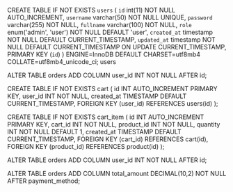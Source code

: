 CREATE TABLE IF NOT EXISTS `users` (
    `id` int(11) NOT NULL AUTO_INCREMENT,
    `username` varchar(50) NOT NULL UNIQUE,
    `password` varchar(255) NOT NULL,
    `fullname` varchar(100) NOT NULL,
    `role` enum('admin', 'user') NOT NULL DEFAULT 'user',
    `created_at` timestamp NOT NULL DEFAULT CURRENT_TIMESTAMP,
    `updated_at` timestamp NOT NULL DEFAULT CURRENT_TIMESTAMP ON UPDATE CURRENT_TIMESTAMP,
    PRIMARY KEY (`id`)
) ENGINE=InnoDB DEFAULT CHARSET=utf8mb4 COLLATE=utf8mb4_unicode_ci;
users

ALTER TABLE orders ADD COLUMN user_id INT NOT NULL AFTER id;

CREATE TABLE IF NOT EXISTS cart (
    id INT AUTO_INCREMENT PRIMARY KEY,
    user_id INT NOT NULL,
    created_at TIMESTAMP DEFAULT CURRENT_TIMESTAMP,
    FOREIGN KEY (user_id) REFERENCES users(id)
);

CREATE TABLE IF NOT EXISTS cart_item (
    id INT AUTO_INCREMENT PRIMARY KEY,
    cart_id INT NOT NULL,
    product_id INT NOT NULL,
    quantity INT NOT NULL DEFAULT 1,
    created_at TIMESTAMP DEFAULT CURRENT_TIMESTAMP,
    FOREIGN KEY (cart_id) REFERENCES cart(id),
    FOREIGN KEY (product_id) REFERENCES product(id)
);


ALTER TABLE orders ADD COLUMN user_id INT NOT NULL AFTER id;

ALTER TABLE orders ADD COLUMN total_amount DECIMAL(10,2) NOT NULL AFTER payment_method;